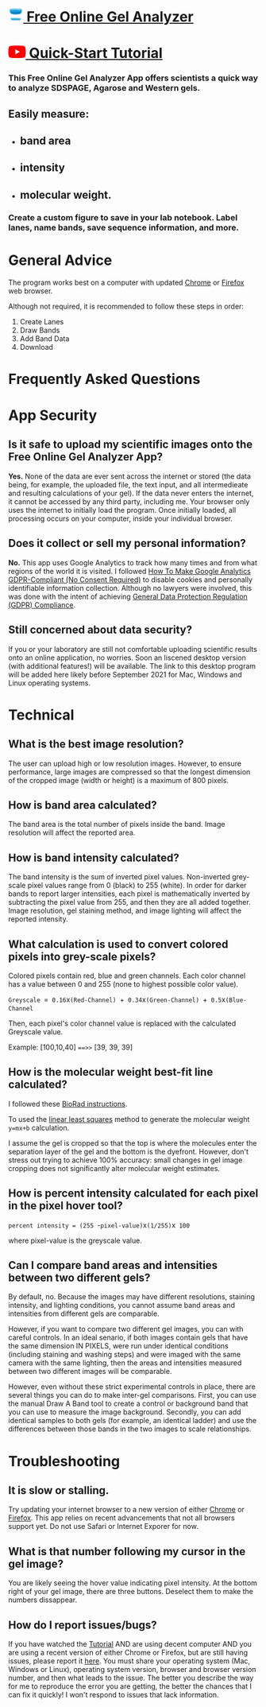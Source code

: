 # [![icon](svg_icon_30x30.png) Free Online Gel Analyzer](https://svgpubs.github.io/FreeOnlineGelAnalyzer/)

# [![yt image](yticon_35x25.png) Quick-Start Tutorial](https://www.youtube.com/watch?v=8xcbzyapMgU&t=2s)

### This Free Online Gel Analyzer App offers scientists a quick way to analyze SDSPAGE, Agarose and Western gels.

## Easily measure:

- ## band area
- ## intensity
- ## molecular weight.

### Create a custom figure to save in your lab notebook. Label lanes, name bands, save sequence information, and more.

# General Advice

The program works best on a computer with updated [Chrome](https://www.google.com/chrome/) or [Firefox](https://www.mozilla.org/en-US/firefox/new/) web browser.

Although not required, it is recommended to follow these steps in order:

1. Create Lanes
2. Draw Bands
3. Add Band Data
4. Download

# Frequently Asked Questions

# App Security

## Is it safe to upload my scientific images onto the Free Online Gel Analyzer App?

**Yes.** None of the data are ever sent across the internet or stored (the data being, for example, the uploaded file, the text input, and all intermedieate and resulting calculations of your gel). If the data never enters the internet, it cannot be accessed by any third party, including me. Your browser only uses the internet to initially load the program. Once initially loaded, all processing occurs on your computer, inside your individual browser.

## Does it collect or sell my personal information?

**No.** This app uses Google Analytics to track how many times and from what regions of the world it is visited. I followed [How To Make Google Analytics GDPR-Compliant (No Consent Required)](https://rankmath.com/blog/google-analytics-gdpr/) to disable cookies and personally identifiable information collection. Although no lawyers were involved, this was done with the intent of achieving [General Data Protection Regulation (GDPR) Compliance](https://gdpr.eu/).

## Still concerned about data security?

If you or your laboratory are still not comfortable uploading scientific results onto an online application, no worries. Soon an liscened desktop version (with additional features!) will be available. The link to this desktop program will be added here likely before September 2021 for Mac, Windows and Linux operating systems.

# Technical

## What is the best image resolution?

The user can upload high or low resolution images. However, to ensure performance, large images are compressed so that the longest dimension of the cropped image (width or height) is a maximum of 800 pixels.

## How is band area calculated?

The band area is the total number of pixels inside the band. Image resolution will affect the reported area.

## How is band intensity calculated?

The band intensity is the sum of inverted pixel values. Non-inverted grey-scale pixel values range from 0 (black) to 255 (white). In order for darker bands to report larger intensities, each pixel is mathematically inverted by subtracting the pixel value from 255, and then they are all added together. Image resolution, gel staining method, and image lighting will affect the reported intensity.

## What calculation is used to convert colored pixels into grey-scale pixels?

Colored pixels contain red, blue and green channels. Each color channel has a value between 0 and 255 (none to highest possible color value).

`Greyscale `=` 0.16`x`(Red-Channel) `+` 0.34`x`(Green-Channel) `+` 0.5`x`(Blue-Channel`

Then, each pixel's color channel value is replaced with the calculated Greyscale value.

Example: [100,10,40] `==>>` [39, 39, 39]

## How is the molecular weight best-fit line calculated?

I followed these [BioRad instructions](https://www.bio-rad.com/webroot/web/pdf/lsr/literature/Bulletin_6210.pdf).

To used the [linear least squares](https://en.wikipedia.org/wiki/Linear_least_squares) method to generate the molecular weight `y=mx+b` calculation.

I assume the gel is cropped so that the top is where the molecules enter the separation layer of the gel and the bottom is the dyefront. However, don't stress out trying to achieve 100% accuracy: small changes in gel image cropping does not significantly alter molecular weight estimates.

## How is percent intensity calculated for each pixel in the pixel hover tool?

`percent intensity = (255 `-`pixel-value)`x`(1/255)`x` 100`

where pixel-value is the greyscale value.

## Can I compare band areas and intensities between two different gels?

By default, no. Because the images may have different resolutions, staining intensity, and lighting conditions, you cannot assume band areas and intensities from different gels are comparable.

However, if you want to compare two different gel images, you can with careful controls. In an ideal senario, if both images contain gels that have the same dimension IN PIXELS, were run under identical conditions (including staining and washing steps) and were imaged with the same camera with the same lighting, then the areas and intensities measured between two different images will be comparable.

However, even without these strict experimental controls in place, there are several things you can do to make inter-gel comparisons. First, you can use the manual Draw A Band tool to create a control or background band that you can use to measure the image background. Secondly, you can add identical samples to both gels (for example, an identical ladder) and use the differences between those bands in the two images to scale relationships.

# Troubleshooting

## It is slow or stalling.

Try updating your internet browser to a new version of either [Chrome](https://www.google.com/chrome/) or [Firefox](https://www.mozilla.org/en-US/firefox/new/). This app relies on recent advancements that not all browsers support yet. Do not use Safari or Internet Exporer for now.

## What is that number following my cursor in the gel image?

You are likely seeing the hover value indicating pixel intensity. At the bottom right of your gel image, there are three buttons. Deselect them to make the numbers dissappear.

## How do I report issues/bugs?

If you have watched the [Tutorial](https://www.youtube.com/watch?v=8xcbzyapMgU&t=2s) AND are using decent computer AND you are using a recent version of either Chrome or Firefox, but are still having issues, please report it [here](https://github.com/svgpubs/FreeOnlineGelAnalyzerFAQ/issues). You must share your operating system (Mac, Windows or Linux), operating system version, browser and browser version number, and then what leads to the issue. The better you describe the way for me to reproduce the error you are getting, the better the chances that I can fix it quickly! I won't respond to issues that lack information.

